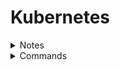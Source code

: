 # Kubernetes

<details>
<summary>Notes</summary>

* Components -
  * API Server
    1. acts as a front-end for kubernetes
  * etcd
    1. key value store
    2. implements logs
  * kubelet
    1. runs on each node
    2. makes sure that the containers are running as expected
  * container runtime
    1. used to run containers
  * controller
  * scheduler
    1. distibutes work across multiple nodes

* master node has `kube-apiserver` & worker nodes have `kubelet` agent
* `kubelet` agent interacts with the master node
* master node contains `kube-apiserver`, `etcd`, `controller`, `scheduler`
* [kubectl Usage Conventions](https://kubernetes.io/docs/reference/kubectl/conventions/)
* [Persistent Volumes](https://kubernetes.io/docs/concepts/storage/persistent-volumes/#claims-as-volumes)

</details>

<details>
<summary>Commands</summary>

```kubectl
kubectl cluster-info
```

```kubectl
kubectl get nodes
```

deploy a pod `<pod-name>` (default image is from docker hub) -

```kubectl
kubectl run <pod-name> --image <image>
```

```kubectl
kubectl create -f <yml-file>
```

get all pods -

```kubectl
kubectl get pods
```

describe pod -

```kubectl
kubectl describe pod <pod-name>
```

extract pod definiton file from already created pod-

```kubectl
kubectl get pod <pod-name> -o yaml > pod-definition.yaml
```

Here are some of the commonly used formats:

`-o jsonOutput` a JSON formatted API object.

`-o namePrint` only the resource name and nothing else.

`-o wideOutput` in the plain-text format with any additional information.

`-o yamlOutput` a YAML formatted API object.

```kubectl
kubectl [command] [TYPE] [NAME] -o <output_format>
```

Create a configMap

```kubectl
kubectl create configmap webapp-config-map --from-literal=APP_COLOR=darkblue
```

Get user of pod

```kubectl
kubectl exec ubuntu-sleeper -- whoami
```

label a node

```kubectl
kubectl label node node01 color=blue
```

logs of container inside a pod

```kubectl
kubectl logs webapp-2 -c simple-webapp
```

metric server

```kubectl
git clone https://github.com/kodekloudhub/kubernetes-metrics-server.git
cd kubernetes-metrics-server/
kubectl create -f .
kubectl top node
kubectl top pod
```

match labels and get the pod

```kubectl
kubectl get pods --selector env=dev
```

match labels and get the pod, no headers will remove the header and wc -l will give the count

```kubectl
kubectl get pods --selector bu=finance --no-headers | wc -l
```

```kubectl
kubectl get all --all-namespaces
```

Get ingress resources in all namespaces
```kubectl
kubectl get ingress --all-namespaces
```

</details>
